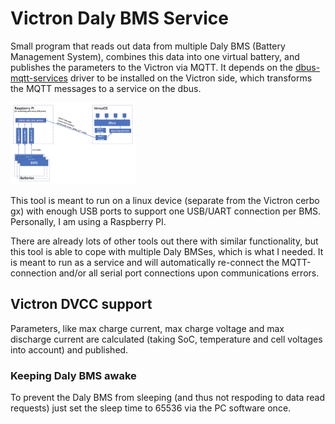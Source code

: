 # Victron Daly BMS Service

Small program that reads out data from multiple Daly BMS (Battery Management System), 
combines this data into one virtual battery, and publishes the parameters to the Victron 
via MQTT. It depends on the [dbus-mqtt-services](https://github.com/sebdehne/dbus-mqtt-services) 
driver to be installed on the Victron side, which transforms the MQTT messages to a service
on the dbus.

<img src="docs/overview.png" width="200">

This tool is meant to run on a linux device (separate from the Victron cerbo gx) with enough 
USB ports to support one USB/UART connection per BMS. Personally, I am using a Raspberry PI. 

There are already lots of other tools out there with similar functionality,
but this tool is able to cope with multiple Daly BMSes, which is what I needed. 
It is meant to run as a service and will automatically re-connect the MQTT-connection and/or all
serial port connections upon communications errors.

## Victron DVCC support
Parameters, like max charge current, max charge voltage and max discharge current are
calculated (taking SoC, temperature and cell voltages into account) and published.

### Keeping Daly BMS awake 
To prevent the Daly BMS from sleeping (and thus not respoding to data read requests)
just set the sleep time to 65536 via the PC software once.

